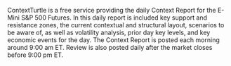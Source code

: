 ContextTurtle is a free service providing the daily Context Report for the E-Mini S&P 500 Futures. In this daily report is included key support and resistance zones, the current contextual and structural layout, scenarios to be aware of, as well as volatility analysis, prior day key levels, and key economic events for the day. The Context Report is posted each morning around 9:00 am ET. Review is also posted daily after the market closes before 9:00 pm ET.